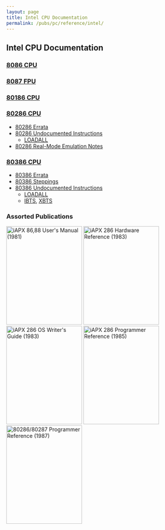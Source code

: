 ```yaml
---
layout: page
title: Intel CPU Documentation
permalink: /pubs/pc/reference/intel/
---
```


Intel CPU Documentation
---

### [8086 CPU](8086/)
 
### [8087 FPU](8087/)
 
### [80186 CPU](80186/)
 
### [80286 CPU](80286/)
 
 * [80286 Errata](80286/#errata)
 * [80286 Undocumented Instructions](80286/#undocumented-instructions)
	 * [LOADALL](80286/loadall/)
 * [80286 Real-Mode Emulation Notes](80286/#real-mode-emulation-notes)

### [80386 CPU](80386/)
 
 * [80386 Errata](80386/#errata)
 * [80386 Steppings](80386/#steppings)
 * [80386 Undocumented Instructions](80386/#undocumented-instructions)
	 * [LOADALL](80386/loadall/)
	 * [IBTS](80386/ibts_xbts/), [XBTS](80386/ibts_xbts/)

### Assorted Publications

[<img src="http://archive.pcjs.org/pubs/pc/reference/intel/iAPX_86_88_Users_Manual--1981/thumbs/iAPX_86_88_Users_Manual--1981.jpg" width="200" height="260" alt="iAPX 86,88 User's Manual (1981)"/>](http://bitsavers.trailing-edge.com/pdf/intel/_dataBooks/1981_iAPX_86_88_Users_Manual.pdf)
[<img src="http://archive.pcjs.org/pubs/pc/reference/intel/iAPX_286_Hardware_Reference--1983/thumbs/iAPX_286_Hardware_Reference--1983.jpg" width="200" height="260" alt="iAPX 286 Hardware Reference (1983)"/>](http://bitsavers.trailing-edge.com/pdf/intel/_dataBooks/1983_iAPX_286_Hardware_Reference.pdf)
[<img src="http://archive.pcjs.org/pubs/pc/reference/intel/iAPX_286_Operating_System_Writers_Guide--1983/thumbs/iAPX_286_Operating_System_Writers_Guide--1983.jpg" width="200" height="260" alt="iAPX 286 OS Writer's Guide (1983)"/>](http://bitsavers.trailing-edge.com/pdf/intel/_dataBooks/1983_iAPX_286_Operating_System_Writers_Guide.pdf)
[<img src="http://archive.pcjs.org/pubs/pc/reference/intel/iAPX_286_Programmers_Reference_Manual--1985/thumbs/iAPX_286_Programmers_Reference_Manual--1985.jpg" width="200" height="260" alt="iAPX 286 Programmer Reference (1985)"/>](http://bitsavers.trailing-edge.com/pdf/intel/_dataBooks/1985_iAPX_286_Programmers_Reference_Manual.pdf)
[<img src="http://archive.pcjs.org/pubs/pc/reference/intel/80286/progref/thumbs/80286_and_80287_Programmers_Reference_Manual_1987 1.jpeg" width="200" height="260" alt="80286/80287 Programmer Reference (1987)"/>](80286/progref/)
